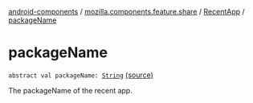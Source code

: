 [android-components](../../index.md) / [mozilla.components.feature.share](../index.md) / [RecentApp](index.md) / [packageName](./package-name.md)

# packageName

`abstract val packageName: `[`String`](https://kotlinlang.org/api/latest/jvm/stdlib/kotlin/-string/index.html) [(source)](https://github.com/mozilla-mobile/android-components/blob/master/components/feature/share/src/main/java/mozilla/components/feature/share/RecentApp.kt#L18)

The packageName of the recent app.


